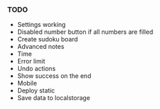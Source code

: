 ### TODO

- Settings working
- Disabled number button if all numbers are filled
- Create sudoku board
- Advanced notes
- Time
- Error limit
- Undo actions
- Show success on the end
- Mobile
- Deploy static
- Save data to localstorage
